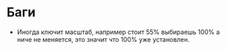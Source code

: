 # Баги
* Иногда ключит масштаб, например стоит 55% выбираешь 100% а ниче не меняется, это значит что 100% уже установлен.

